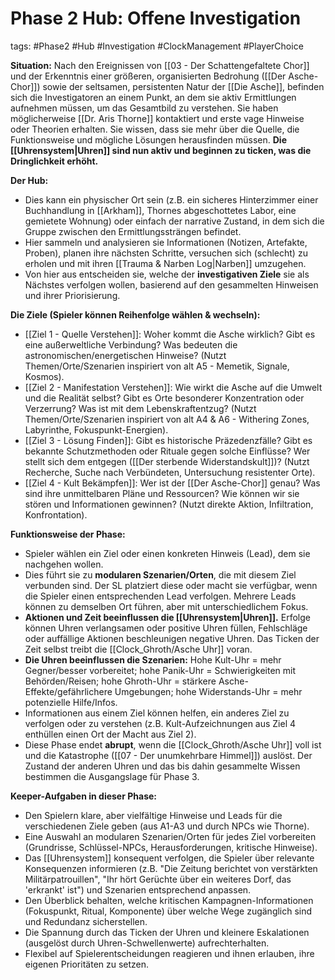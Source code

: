 # Phase 2 Hub: Offene Investigation

tags: #Phase2 #Hub #Investigation #ClockManagement #PlayerChoice

**Situation:** Nach den Ereignissen von [[03 - Der Schattengefaltete Chor]] und der Erkenntnis einer größeren, organisierten Bedrohung ([[Der Asche-Chor]]) sowie der seltsamen, persistenten Natur der [[Die Asche]], befinden sich die Investigatoren an einem Punkt, an dem sie aktiv Ermittlungen aufnehmen müssen, um das Gesamtbild zu verstehen. Sie haben möglicherweise [[Dr. Aris Thorne]] kontaktiert und erste vage Hinweise oder Theorien erhalten. Sie wissen, dass sie mehr über die Quelle, die Funktionsweise und mögliche Lösungen herausfinden müssen. **Die [[Uhrensystem|Uhren]] sind nun aktiv und beginnen zu ticken, was die Dringlichkeit erhöht.**

**Der Hub:**
*   Dies kann ein physischer Ort sein (z.B. ein sicheres Hinterzimmer einer Buchhandlung in [[Arkham]], Thornes abgeschottetes Labor, eine gemietete Wohnung) oder einfach der narrative Zustand, in dem sich die Gruppe zwischen den Ermittlungssträngen befindet.
*   Hier sammeln und analysieren sie Informationen (Notizen, Artefakte, Proben), planen ihre nächsten Schritte, versuchen sich (schlecht) zu erholen und mit ihren [[Trauma & Narben Log|Narben]] umzugehen.
*   Von hier aus entscheiden sie, welche der **investigativen Ziele** sie als Nächstes verfolgen wollen, basierend auf den gesammelten Hinweisen und ihrer Priorisierung.

**Die Ziele (Spieler können Reihenfolge wählen & wechseln):**
*   [[Ziel 1 - Quelle Verstehen]]: Woher kommt die Asche wirklich? Gibt es eine außerweltliche Verbindung? Was bedeuten die astronomischen/energetischen Hinweise? (Nutzt Themen/Orte/Szenarien inspiriert von alt A5 - Memetik, Signale, Kosmos).
*   [[Ziel 2 - Manifestation Verstehen]]: Wie wirkt die Asche auf die Umwelt und die Realität selbst? Gibt es Orte besonderer Konzentration oder Verzerrung? Was ist mit dem Lebenskraftentzug? (Nutzt Themen/Orte/Szenarien inspiriert von alt A4 & A6 - Withering Zones, Labyrinthe, Fokuspunkt-Energien).
*   [[Ziel 3 - Lösung Finden]]: Gibt es historische Präzedenzfälle? Gibt es bekannte Schutzmethoden oder Rituale gegen solche Einflüsse? Wer stellt sich dem entgegen ([[Der sterbende Widerstandskult]])? (Nutzt Recherche, Suche nach Verbündeten, Untersuchung resistenter Orte).
*   [[Ziel 4 - Kult Bekämpfen]]: Wer ist der [[Der Asche-Chor]] genau? Was sind ihre unmittelbaren Pläne und Ressourcen? Wie können wir sie stören und Informationen gewinnen? (Nutzt direkte Aktion, Infiltration, Konfrontation).

**Funktionsweise der Phase:**
*   Spieler wählen ein Ziel oder einen konkreten Hinweis (Lead), dem sie nachgehen wollen.
*   Dies führt sie zu **modularen Szenarien/Orten**, die mit diesem Ziel verbunden sind. Der SL platziert diese oder macht sie verfügbar, wenn die Spieler einen entsprechenden Lead verfolgen. Mehrere Leads können zu demselben Ort führen, aber mit unterschiedlichem Fokus.
*   **Aktionen und Zeit beeinflussen die [[Uhrensystem|Uhren]].** Erfolge können Uhren verlangsamen oder positive Uhren füllen, Fehlschläge oder auffällige Aktionen beschleunigen negative Uhren. Das Ticken der Zeit selbst treibt die [[Clock_Ghroth/Asche Uhr]] voran.
*   **Die Uhren beeinflussen die Szenarien:** Hohe Kult-Uhr = mehr Gegner/besser vorbereitet; hohe Panik-Uhr = Schwierigkeiten mit Behörden/Reisen; hohe Ghroth-Uhr = stärkere Asche-Effekte/gefährlichere Umgebungen; hohe Widerstands-Uhr = mehr potenzielle Hilfe/Infos.
*   Informationen aus einem Ziel können helfen, ein anderes Ziel zu verfolgen oder zu verstehen (z.B. Kult-Aufzeichnungen aus Ziel 4 enthüllen einen Ort der Macht aus Ziel 2).
*   Diese Phase endet **abrupt**, wenn die [[Clock_Ghroth/Asche Uhr]] voll ist und die Katastrophe ([[07 - Der unumkehrbare Himmel]]) auslöst. Der Zustand der anderen Uhren und das bis dahin gesammelte Wissen bestimmen die Ausgangslage für Phase 3.

**Keeper-Aufgaben in dieser Phase:**
*   Den Spielern klare, aber vielfältige Hinweise und Leads für die verschiedenen Ziele geben (aus A1-A3 und durch NPCs wie Thorne).
*   Eine Auswahl an modularen Szenarien/Orten für jedes Ziel vorbereiten (Grundrisse, Schlüssel-NPCs, Herausforderungen, kritische Hinweise).
*   Das [[Uhrensystem]] konsequent verfolgen, die Spieler über relevante Konsequenzen informieren (z.B. "Die Zeitung berichtet von verstärkten Militärpatrouillen", "Ihr hört Gerüchte über ein weiteres Dorf, das 'erkrankt' ist") und Szenarien entsprechend anpassen.
*   Den Überblick behalten, welche kritischen Kampagnen-Informationen (Fokuspunkt, Ritual, Komponente) über welche Wege zugänglich sind und Redundanz sicherstellen.
*   Die Spannung durch das Ticken der Uhren und kleinere Eskalationen (ausgelöst durch Uhren-Schwellenwerte) aufrechterhalten.
*   Flexibel auf Spielerentscheidungen reagieren und ihnen erlauben, ihre eigenen Prioritäten zu setzen.